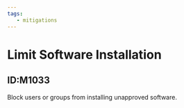 ```yaml
---
tags:
   - mitigations
---
```

# Limit Software Installation
## ID:M1033
Block users or groups from installing unapproved software.
